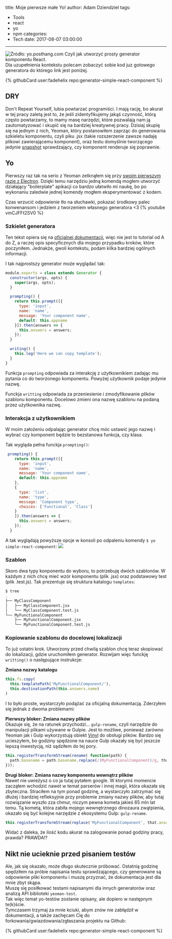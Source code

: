 title: Moje pierwsze małe Yo!
author: Adam Dziendziel
tags:
  - Tools
  - react
  - yo
  - npm
categories:
  - Tech
date: 2017-08-07 03:00:00
---
![Żródło: yo.posthang.com](/images/moje-pierwsze-yo-intro.png)
Czyli jak utworzyć prosty generator komponentu React.   
Dla uzupełnienia kontekstu polecam zobaczyć sobie kod juz gotowego generatora do którego link jest poniżej. 

{% githubCard user:fadehelix repo:generator-simple-react-component %}

## DRY
Don't Repeat Yourself, lubia powtarzać programiści. I mają rację, bo akurat w tej pracy zaletą jest to, że jeśli zidentyfikujemy jakąś czynność, którą często powtarzamy, to mamy masę narzędzi, które pozwalają nam ją zautomatyzować i skupić się na bardziej kreatywnej pracy.
Dzisiaj skupię się na jednym z nich, Yeoman, który postanowiłem zaprząc do generowania szkieletu komponentu, czyli piku .jsx (takie rozszerzenie zawsze nadaję plikowi zawierającemu komponent), oraz testu domyślnie tworzącego jedynie [snapshot](https://facebook.github.io/jest/docs/snapshot-testing.html) sprawdzający, czy komponent renderuje się poprawnie.

## Yo
Pierwszy raz tak na serio z Yeoman zetknąłem się przy [swoim pierwszym razie z Electron](/hotel-electron). Dzięki temu narzędziu jedną komendą mogłem utworzyć działający "boilerplate" apikacji co bardzo ułatwiło mi naukę, bo po wykonaniu zaledwie jednej komendy mogłem eksperymentować z kodem. 

Czas wrzucić odpowienie tło na słuchawki, pokazać środkowy palec konwenansom i jedziem z tworzeniem własnego generatora <3
{% youtube vmCJFFt2SV0 %}


### Szkielet generatora
Ten tekst opiera się na [oficjalnej dokumentacji](http://yeoman.io/authoring/index.html), więc nie jest to tutorial od A do Z, a raczej opis specyficznych dla mojego przypadku kroków, które poczyniłem.
Jednakże, gwoli kontekstu, podam kilka bardziej ogólnych informacji.

I tak najprostszy generator może wyglądać tak:
```javascript
module.exports = class extends Generator {
  constructor(args, opts) {
    super(args, opts);
  }

  prompting() {
    return this.prompt([{
      type: 'input',
      name: 'name',
      message: 'Your component name',
      default: this.appname
    }]).then(answers => {
      this.answers = answers;
    });
  }

  writing() {
    this.log('Here we can copy template');
  }
}
```
Funkcja `prompting` odpowiada za interakcję z użytkownikiem zadając mu pytania co do tworzonego komponentu. Powyżej użytkownik podaje jedynie nazwę.

Funckja `writting` odpowiada za przeniesienie i zmodyfikowanie plików szablonu komponentu. Docelowo zmieni ona nazwę szablonu na podaną przez użytkownika nazwę.

### Interakcja z użytkownikiem
W moim założeniu odpalając generator chcę móc ustawić jego nazwę i wybrać czy komponent będzie to bezstanowa funkcja, czy klasa.

Tak wygląda pełna funckja `prompting()`:
```javascript
 prompting() {
    return this.prompt([{
      type: 'input',
      name: 'name',
      message: 'Your component name',
      default: this.appname
    },
    {
      type: 'list',
      name: 'type',
      message: 'Component type',
      choices: ['Functional', 'Class']
    }
    ]).then(answers => {
      this.answers = answers;
    });
  }
```
A tak wyglądają powyższe opcje w konsoli po odpaleniu komendy `$ yo simple-react-component`:
![](/images/moje-pierwsze-yo-prompting.png)

### Szablon
Skoro dwa typy konponentu do wyboru, to potrzebuję dwóch szablonów. W każdym z nich chcę mieć wzór komponentu (plik .jsx) oraz podstawowy test (plik .test.js).
Tak prezentuje się struktura katalogu `templates`:
```bash
$ tree
.
├── MyClassComponent
│   ├── MyClassComponent.jsx
│   └── MyClassComponent.test.js
└── MyFunctionalComponent
    ├── MyFunctionalComponent.jsx
    └── MyFunctionalComponent.test.js
```

### Kopiowanie szablonu do docelowej lokalizacji
To już ostatni krok.
Utworzony przed chwilą szablon chcę teraz skopiować do lokalizacji, gdzie uruchomiłem generator.
Rozwijam więc funckję `writting()` o następujące instrukcje:

__Zmiana nazwy katalogu__
```javascript
this.fs.copy(
  this.templatePath('MyFunctionalComponent/'),
  this.destinationPath(this.answers.name)
)
```
I to było proste, wystarczyło podążać za oficjalną dokumentacją. Zderzyłem się jednak z dwoma problemami:

__Pierwszy bloker: Zmiana nazwy plików__   
Okazuje się, że na ratunek przychodzi... `gulp-rename`, czyli narzędzie do manipulacji plikami używane w Gulpie. Jest to możliwe, ponieważ zarówno Yeoman jak i Gulp wykorzystują obiekt [Vinyl](https://github.com/gulpjs/vinyl-fs) do obsługi plików. Bardzo się ucieszyłem, bo godziny spędzone na nauce Gulp okazały się być jeszcze lepszą inwestycją, niż sądziłem do tej pory.
```javascript
this.registerTransformStream(rename( function(path) {
  path.basename = path.basename.replace(/(MyFunctionalComponent)/g, that.answers.name)
}));
```

__Drugi bloker: Zmiana nazwy komponentu wewnątrz plików__   
Nawet nie uwieżysz o co ja tutaj pytałem google. W ktorymś momencie zacząłem wchodzić nawet w temat parserów i innej magii, która okazała się zbyteczna. Straciłem na tym ponad godzinę, a wystarczyło zatrzymać się dłużej i bardziej refleksyjnie przy problemie zmiany nazwy plików, aby tutaj rozwiązanie wyszło zza chmur, niczym pewna kometa jakieś 65 mln lat temu. Tą kometą, która zabiła mojego wewnętrznego dinozaura zwątpienia, okazało się być kolejne narzędzie z ekosystemu Gulp: `gulp-rename`.

```javascript
this.registerTransformStream(replace('MyFunctionalComponent', that.answers.name));
```
Widać z daleka, że ilość kodu akurat na zalogowanie ponad godziny pracy, prawda? PRAWDA!?

## Nikt nie ucieknie przed pisaniem testów
Ale, jak się okazało, może długo skutecznie próbować. Ostatnią godzinę spędziłem na próbie napisania testu sprawdzającego, czy generowane są odpowienie pliki komponentu i muszę przyznać, że dokumentacja jest dla mnie zbyt skąpa.    
Muszę się posiłkować testami napisanymi dla innych generatorów oraz analizą API biblioteki `yeoman-test`.   
Tak więc temat yo-testów zostanie opisany, ale dopiero w następnym te(k)ście.   
Tymczasem trzymaj za mnie kciuki, abym znów nie zabłądził w dokumentacji, a także zachęcam Cię do forkowania/gwiazdowania/zgłaszania projektu na Github:

{% githubCard user:fadehelix repo:generator-simple-react-component %}